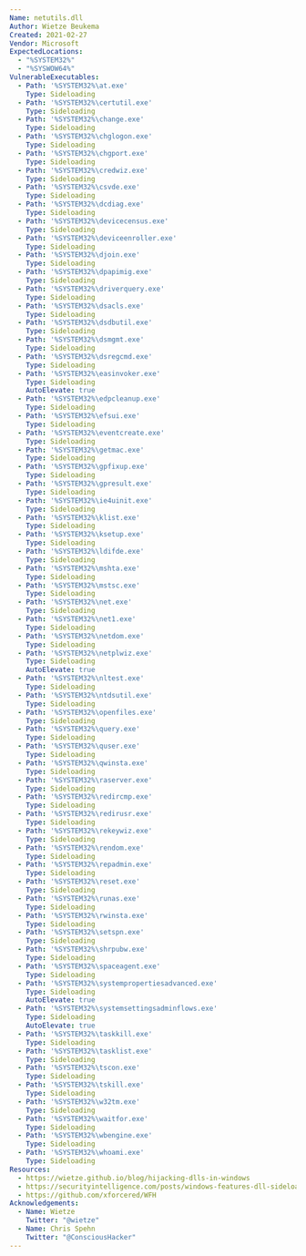 ```yaml
---
Name: netutils.dll
Author: Wietze Beukema
Created: 2021-02-27
Vendor: Microsoft
ExpectedLocations:
  - "%SYSTEM32%"
  - "%SYSWOW64%"
VulnerableExecutables:
  - Path: '%SYSTEM32%\at.exe'
    Type: Sideloading
  - Path: '%SYSTEM32%\certutil.exe'
    Type: Sideloading
  - Path: '%SYSTEM32%\change.exe'
    Type: Sideloading
  - Path: '%SYSTEM32%\chglogon.exe'
    Type: Sideloading
  - Path: '%SYSTEM32%\chgport.exe'
    Type: Sideloading
  - Path: '%SYSTEM32%\credwiz.exe'
    Type: Sideloading
  - Path: '%SYSTEM32%\csvde.exe'
    Type: Sideloading
  - Path: '%SYSTEM32%\dcdiag.exe'
    Type: Sideloading
  - Path: '%SYSTEM32%\devicecensus.exe'
    Type: Sideloading
  - Path: '%SYSTEM32%\deviceenroller.exe'
    Type: Sideloading
  - Path: '%SYSTEM32%\djoin.exe'
    Type: Sideloading
  - Path: '%SYSTEM32%\dpapimig.exe'
    Type: Sideloading
  - Path: '%SYSTEM32%\driverquery.exe'
    Type: Sideloading
  - Path: '%SYSTEM32%\dsacls.exe'
    Type: Sideloading
  - Path: '%SYSTEM32%\dsdbutil.exe'
    Type: Sideloading
  - Path: '%SYSTEM32%\dsmgmt.exe'
    Type: Sideloading
  - Path: '%SYSTEM32%\dsregcmd.exe'
    Type: Sideloading
  - Path: '%SYSTEM32%\easinvoker.exe'
    Type: Sideloading
    AutoElevate: true
  - Path: '%SYSTEM32%\edpcleanup.exe'
    Type: Sideloading
  - Path: '%SYSTEM32%\efsui.exe'
    Type: Sideloading
  - Path: '%SYSTEM32%\eventcreate.exe'
    Type: Sideloading
  - Path: '%SYSTEM32%\getmac.exe'
    Type: Sideloading
  - Path: '%SYSTEM32%\gpfixup.exe'
    Type: Sideloading
  - Path: '%SYSTEM32%\gpresult.exe'
    Type: Sideloading
  - Path: '%SYSTEM32%\ie4uinit.exe'
    Type: Sideloading
  - Path: '%SYSTEM32%\klist.exe'
    Type: Sideloading
  - Path: '%SYSTEM32%\ksetup.exe'
    Type: Sideloading
  - Path: '%SYSTEM32%\ldifde.exe'
    Type: Sideloading
  - Path: '%SYSTEM32%\mshta.exe'
    Type: Sideloading
  - Path: '%SYSTEM32%\mstsc.exe'
    Type: Sideloading
  - Path: '%SYSTEM32%\net.exe'
    Type: Sideloading
  - Path: '%SYSTEM32%\net1.exe'
    Type: Sideloading
  - Path: '%SYSTEM32%\netdom.exe'
    Type: Sideloading
  - Path: '%SYSTEM32%\netplwiz.exe'
    Type: Sideloading
    AutoElevate: true
  - Path: '%SYSTEM32%\nltest.exe'
    Type: Sideloading
  - Path: '%SYSTEM32%\ntdsutil.exe'
    Type: Sideloading
  - Path: '%SYSTEM32%\openfiles.exe'
    Type: Sideloading
  - Path: '%SYSTEM32%\query.exe'
    Type: Sideloading
  - Path: '%SYSTEM32%\quser.exe'
    Type: Sideloading
  - Path: '%SYSTEM32%\qwinsta.exe'
    Type: Sideloading
  - Path: '%SYSTEM32%\raserver.exe'
    Type: Sideloading
  - Path: '%SYSTEM32%\redircmp.exe'
    Type: Sideloading
  - Path: '%SYSTEM32%\redirusr.exe'
    Type: Sideloading
  - Path: '%SYSTEM32%\rekeywiz.exe'
    Type: Sideloading
  - Path: '%SYSTEM32%\rendom.exe'
    Type: Sideloading
  - Path: '%SYSTEM32%\repadmin.exe'
    Type: Sideloading
  - Path: '%SYSTEM32%\reset.exe'
    Type: Sideloading
  - Path: '%SYSTEM32%\runas.exe'
    Type: Sideloading
  - Path: '%SYSTEM32%\rwinsta.exe'
    Type: Sideloading
  - Path: '%SYSTEM32%\setspn.exe'
    Type: Sideloading
  - Path: '%SYSTEM32%\shrpubw.exe'
    Type: Sideloading
  - Path: '%SYSTEM32%\spaceagent.exe'
    Type: Sideloading
  - Path: '%SYSTEM32%\systempropertiesadvanced.exe'
    Type: Sideloading
    AutoElevate: true
  - Path: '%SYSTEM32%\systemsettingsadminflows.exe'
    Type: Sideloading
    AutoElevate: true
  - Path: '%SYSTEM32%\taskkill.exe'
    Type: Sideloading
  - Path: '%SYSTEM32%\tasklist.exe'
    Type: Sideloading
  - Path: '%SYSTEM32%\tscon.exe'
    Type: Sideloading
  - Path: '%SYSTEM32%\tskill.exe'
    Type: Sideloading
  - Path: '%SYSTEM32%\w32tm.exe'
    Type: Sideloading
  - Path: '%SYSTEM32%\waitfor.exe'
    Type: Sideloading
  - Path: '%SYSTEM32%\wbengine.exe'
    Type: Sideloading
  - Path: '%SYSTEM32%\whoami.exe'
    Type: Sideloading
Resources:
  - https://wietze.github.io/blog/hijacking-dlls-in-windows
  - https://securityintelligence.com/posts/windows-features-dll-sideloading/
  - https://github.com/xforcered/WFH
Acknowledgements:
  - Name: Wietze
    Twitter: "@wietze"
  - Name: Chris Spehn
    Twitter: "@ConsciousHacker"
---
```


